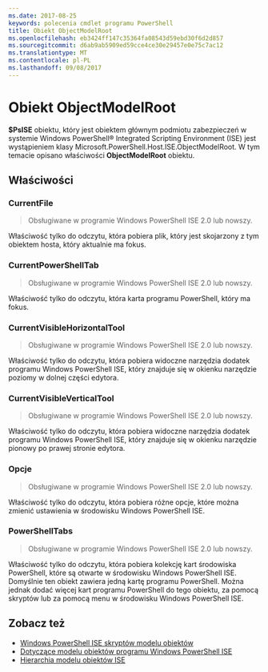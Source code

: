 ```yaml
---
ms.date: 2017-08-25
keywords: polecenia cmdlet programu PowerShell
title: Obiekt ObjectModelRoot
ms.openlocfilehash: eb3424ff147c35364fa08543d59ebd30f6d2d857
ms.sourcegitcommit: d6ab9ab5909ed59cce4ce30e29457e0e75c7ac12
ms.translationtype: MT
ms.contentlocale: pl-PL
ms.lasthandoff: 09/08/2017
---
```

# <a name="the-objectmodelroot-object"></a>Obiekt ObjectModelRoot

**$PsISE** obiektu, który jest obiektem głównym podmiotu zabezpieczeń w systemie Windows PowerShell® Integrated Scripting Environment (ISE) jest wystąpieniem klasy Microsoft.PowerShell.Host.ISE.ObjectModelRoot.
W tym temacie opisano właściwości **ObjectModelRoot** obiektu.

## <a name="properties"></a>Właściwości

### <a name="currentfile"></a>CurrentFile

> Obsługiwane w programie Windows PowerShell ISE 2.0 lub nowszy. 

Właściwość tylko do odczytu, która pobiera plik, który jest skojarzony z tym obiektem hosta, który aktualnie ma fokus.

### <a name="currentpowershelltab"></a>CurrentPowerShellTab

> Obsługiwane w programie Windows PowerShell ISE 2.0 lub nowszy.

Właściwość tylko do odczytu, która karta programu PowerShell, który ma fokus.

### <a name="currentvisiblehorizontaltool"></a>CurrentVisibleHorizontalTool

> Obsługiwane w programie Windows PowerShell ISE 2.0 lub nowszy.

Właściwość tylko do odczytu, która pobiera widoczne narzędzia dodatek programu Windows PowerShell ISE, który znajduje się w okienku narzędzie poziomy w dolnej części edytora.

### <a name="currentvisibleverticaltool"></a>CurrentVisibleVerticalTool

> Obsługiwane w programie Windows PowerShell ISE 2.0 lub nowszy. 

Właściwość tylko do odczytu, która pobiera widoczne narzędzia dodatek programu Windows PowerShell ISE, który znajduje się w okienku narzędzie pionowy po prawej stronie edytora.

### <a name="options"></a>Opcje

> Obsługiwane w programie Windows PowerShell ISE 2.0 lub nowszy. 

Właściwość tylko do odczytu, która pobiera różne opcje, które można zmienić ustawienia w środowisku Windows PowerShell ISE.

### <a name="powershelltabs"></a>PowerShellTabs

> Obsługiwane w programie Windows PowerShell ISE 2.0 lub nowszy. 

Właściwość tylko do odczytu, która pobiera kolekcję kart środowiska PowerShell, które są otwarte w środowisku Windows PowerShell ISE. Domyślnie ten obiekt zawiera jedną kartę programu PowerShell. Można jednak dodać więcej kart programu PowerShell do tego obiektu, za pomocą skryptów lub za pomocą menu w środowisku Windows PowerShell ISE.

## <a name="see-also"></a>Zobacz też

- [Windows PowerShell ISE skryptów modelu obiektów](The-Windows-PowerShell-ISE-Scripting-Object-Model.md)
- [Dotyczące modelu obiektów programu Windows PowerShell ISE](Windows-PowerShell-ISE-Object-Model-Reference.md)
- [Hierarchia modelu obiektów ISE](The-ISE-Object-Model-Hierarchy.md)
